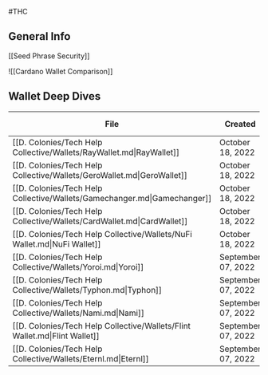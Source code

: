 #THC 

## General Info
[[Seed Phrase Security]]

![[Cardano Wallet Comparison]]

## Wallet Deep Dives
| File                                                                       | Created            | Last Modified      |
| -------------------------------------------------------------------------- | ------------------ | ------------------ |
| [[D. Colonies/Tech Help Collective/Wallets/RayWallet.md\|RayWallet]]       | October 18, 2022   | October 18, 2022   |
| [[D. Colonies/Tech Help Collective/Wallets/GeroWallet.md\|GeroWallet]]     | October 18, 2022   | October 18, 2022   |
| [[D. Colonies/Tech Help Collective/Wallets/Gamechanger.md\|Gamechanger]]   | October 18, 2022   | October 18, 2022   |
| [[D. Colonies/Tech Help Collective/Wallets/CardWallet.md\|CardWallet]]     | October 18, 2022   | October 18, 2022   |
| [[D. Colonies/Tech Help Collective/Wallets/NuFi Wallet.md\|NuFi Wallet]]   | October 18, 2022   | October 18, 2022   |
| [[D. Colonies/Tech Help Collective/Wallets/Yoroi.md\|Yoroi]]               | September 07, 2022 | September 07, 2022 |
| [[D. Colonies/Tech Help Collective/Wallets/Typhon.md\|Typhon]]             | September 07, 2022 | September 07, 2022 |
| [[D. Colonies/Tech Help Collective/Wallets/Nami.md\|Nami]]                 | September 07, 2022 | September 07, 2022 |
| [[D. Colonies/Tech Help Collective/Wallets/Flint Wallet.md\|Flint Wallet]] | September 07, 2022 | September 07, 2022 |
| [[D. Colonies/Tech Help Collective/Wallets/Eternl.md\|Eternl]]             | September 07, 2022 | September 07, 2022 |




